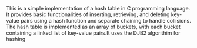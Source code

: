 This is a simple implementation of a hash table in C programming language. It provides basic functionalities of inserting, retrieving, and deleting key-value pairs using a hash function and separate chaining to handle collisions. The hash table is implemented as an array of buckets, with each bucket containing a linked list of key-value pairs.It uses the DJB2 algorithim for hashing

